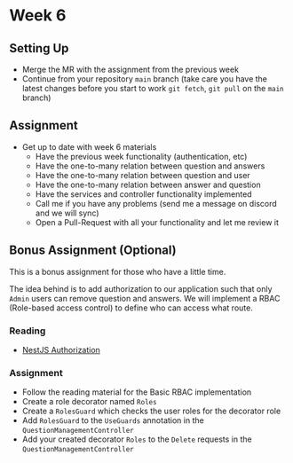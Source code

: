 # Week 6

## Setting Up 

- Merge the MR with the assignment from the previous week
- Continue from your repository `main` branch (take care you have the latest changes before you start to work `git fetch`, `git pull` on the `main` branch)

## Assignment

- Get up to date with week 6 materials
  - Have the previous week functionality (authentication, etc) 
  - Have the one-to-many relation between question and answers
  - Have the one-to-many relation between question and user
  - Have the one-to-many relation between answer and question
  - Have the services and controller functionality implemented
  - Call me if you have any problems (send me a message on discord and we will sync)
  - Open a Pull-Request with all your functionality and let me review it

## Bonus Assignment (Optional)

This is a bonus assignment for those who have a little time. 

The idea behind is to add authorization to our application such that only `Admin` users can remove question and answers. 
We will implement a RBAC (Role-based access control) to define who can access what route.

### Reading
- [NestJS Authorization](https://docs.nestjs.com/security/authorization)

### Assignment
- Follow the reading material for the Basic RBAC implementation
- Create a role decorator named `Roles`
- Create a `RolesGuard` which checks the user roles for the decorator role
- Add `RolesGuard` to the `UseGuards` annotation in the `QuestionManagementController`
- Add your created decorator `Roles` to the `Delete` requests in the `QuestionManagementController`
